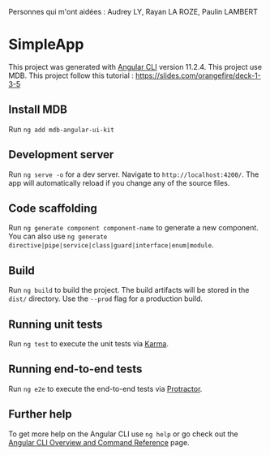 Personnes qui m'ont aidées : Audrey LY, Rayan LA ROZE, Paulin LAMBERT

# SimpleApp

This project was generated with [Angular CLI](https://github.com/angular/angular-cli) version 11.2.4.
This project use MDB.
This project follow this tutorial : https://slides.com/orangefire/deck-1-3-5

## Install MDB

Run `ng add mdb-angular-ui-kit`

## Development server

Run `ng serve -o` for a dev server. Navigate to `http://localhost:4200/`. The app will automatically reload if you change any of the source files.

## Code scaffolding

Run `ng generate component component-name` to generate a new component. You can also use `ng generate directive|pipe|service|class|guard|interface|enum|module`.

## Build

Run `ng build` to build the project. The build artifacts will be stored in the `dist/` directory. Use the `--prod` flag for a production build.

## Running unit tests

Run `ng test` to execute the unit tests via [Karma](https://karma-runner.github.io).

## Running end-to-end tests

Run `ng e2e` to execute the end-to-end tests via [Protractor](http://www.protractortest.org/).

## Further help

To get more help on the Angular CLI use `ng help` or go check out the [Angular CLI Overview and Command Reference](https://angular.io/cli) page.
